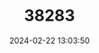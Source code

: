 ---
title: "38283"
category: "Pinus squamata"
draft: false
date: 2024-02-22 13:03:50
languages:
  Chinese: ["巧家五针松", "Qiao Jia Wu Zhen Song"]
---